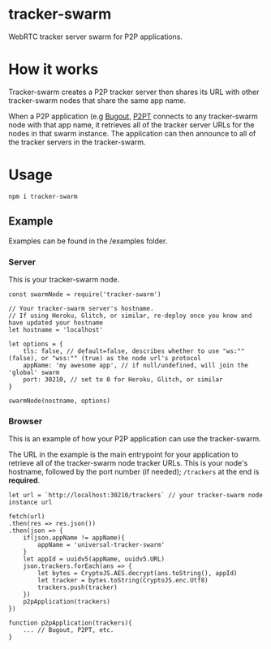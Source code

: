 # tracker-swarm
WebRTC tracker server swarm for P2P applications.

# How it works
Tracker-swarm creates a P2P tracker server then shares its URL with other tracker-swarm nodes that share the same app name.

When a P2P application (e.g [Bugout](https://github.com/chr15m/bugout), [P2PT](hhttps://github.com/subins2000/p2pt) connects to any tracker-swarm node with that app name, it retrieves all of the tracker server URLs for the nodes in that swarm instance. The application can then announce to all of the tracker servers in the tracker-swarm.

# Usage

`npm i tracker-swarm`

## Example
Examples can be found in the /examples folder.

### Server
This is your tracker-swarm node.

```
const swarmNode = require('tracker-swarm')

// Your tracker-swarm server's hostname. 
// If using Heroku, Glitch, or similar, re-deploy once you know and have updated your hostname
let hostname = 'localhost'

let options = {
    tls: false, // default=false, describes whether to use "ws:"" (false), or "wss:"" (true) as the node url's protocol
    appName: 'my awesome app', // if null/undefined, will join the 'global' swarm
    port: 30210, // set to 0 for Heroku, Glitch, or similar
}

swarmNode(nostname, options)
```

### Browser
This is an example of how your P2P application can use the tracker-swarm.

The URL in the example is the main entrypoint for your application to retrieve all of the tracker-swarm node tracker URLs. This is your node's hostname, followed by the port number (if needed);  `/trackers` at the end is **required**.

```
let url = `http://localhost:30210/trackers` // your tracker-swarm node instance url

fetch(url)
.then(res => res.json())
.then(json => {
    if(json.appName != appName){
        appName = 'universal-tracker-swarm'
    }
    let appId = uuidv5(appName, uuidv5.URL)
    json.trackers.forEach(ans => {
        let bytes = CryptoJS.AES.decrypt(ans.toString(), appId)
        let tracker = bytes.toString(CryptoJS.enc.Utf8)
        trackers.push(tracker)
    })
    p2pApplication(trackers)
})

function p2pApplication(trackers){
    ... // Bugout, P2PT, etc.
}
```